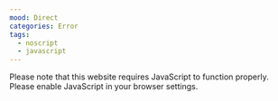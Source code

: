 ```yaml
---
mood: Direct
categories: Error
tags:
  - noscript
  - javascript
---
```

Please note that this website requires JavaScript to function properly. Please enable JavaScript in your browser settings.